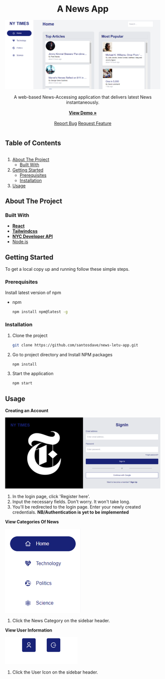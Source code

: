 


<br />
<p align="center">
  <h1 align="center">A News App</h1>
  <img src="Screenshot1.png" alt="Product Screenshot">
  <p align="center">
    A web-based News-Accessing application that delivers latest News instantaneously.
    <br /><br />
    <a href=""><strong>View Demo »</strong></a>
    <br /><br />
    <a href="">Report Bug</a>
    <a href="">Request Feature</a>
  </p>
</p>

<h2 style="display: inline-block">Table of Contents</h2>
<ol>
  <li>
    <a href="#about-the-project">About The Project</a>
    <ul>
      <li><a href="#built-with">Built With</a></li>
    </ul>
  </li>
  <li>
    <a href="#getting-started">Getting Started</a>
    <ul>
      <li><a href="#prerequisites">Prerequisites</a></li>
      <li><a href="#installation">Installation</a></li>
    </ul>
  </li>
  <li><a href="#usage">Usage</a></li>
</ol>


## About The Project

### Built With
* **[React](https://reactjs.org/)**
* **[Tailwindcss](https://socket.io/)**
* **[NYC Developer API](https://developer.nytimes.com/)**
* [Node.js](https://nodejs.org/en/)

## Getting Started
To get a local copy up and running follow these simple steps.


### Prerequisites
Install latest version of npm
* npm
  ```sh
  npm install npm@latest -g
  ```

### Installation
1. Clone the project
   ```sh
   git clone https://github.com/santosdave/news-letu-app.git
   ```
2. Go to project directory and Install NPM packages
   ```sh
   npm install
   ```
3. Start the application
   ```sh
   npm start
   ```

## Usage
**Creating an Account**

![](Screenshot2.png)
1. In the login page, click 'Register here'.
2. Input the necessary fields. Don't worry. It won't take long.
3. You'll be redirected to the login page. Enter your newly created credentials.
**NB/Authentication is yet to be implemented**


**View Categories Of News**

![](Screenshot3.png)
1. Click the News Category on the sidebar header.




**View User Information**

![](Screenshot4.png)
1. Click the User Icon on the sidebar header.

